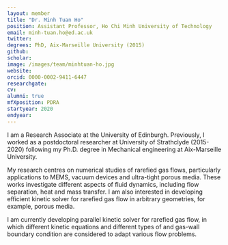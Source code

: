 ```yaml
---
layout: member
title: "Dr. Minh Tuan Ho"
position: Assistant Professor, Ho Chi Minh University of Technology
email: minh-tuan.ho@ed.ac.uk
twitter: 
degrees: PhD, Aix-Marseille University (2015)
github: 
scholar: 
image: /images/team/minhtuan-ho.jpg
website: 
orcid: 0000-0002-9411-6447
researchgate: 
cv: 
alumni: true
mfXposition: PDRA
startyear: 2020
endyear: 
---
```


I am a Research Associate at the University of Edinburgh. Previously, I worked as a postdoctoral researcher at University of Strathclyde (2015-2020) following my Ph.D. degree in Mechanical engineering at Aix-Marseille University. 

My research centres on numerical studies of rarefied gas flows, particularly applications to MEMS, vacuum devices and ultra-tight porous media. These works investigate different aspects of fluid dynamics, including flow separation, heat and mass transfer. I am also interested in developing efficient kinetic solver for rarefied gas flow in arbitrary geometries, for example, porous media. 

I am currently developing parallel kinetic solver for rarefied gas flow, in which different kinetic equations and different types of and gas-wall boundary condition are considered to adapt various flow problems. 
